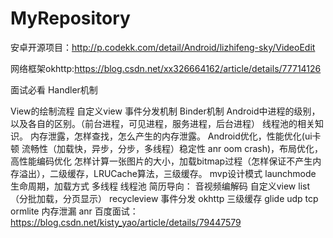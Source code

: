 # MyRepository

安卓开源项目：http://p.codekk.com/detail/Android/lizhifeng-sky/VideoEdit

网络框架okhttp:https://blog.csdn.net/xx326664162/article/details/77714126

面试必看
 Handler机制
 
 View的绘制流程
 自定义view
 事件分发机制
 Binder机制
 Android中进程的级别，以及各自的区别。（前台进程，可见进程，服务进程，后台进程）
 线程池的相关知识。
 内存泄露，怎样查找，怎么产生的内存泄露。
 Android优化，性能优化(ui卡顿 流畅性（加载快，异步，分步，多线程）稳定性 anr oom crash)，布局优化，高性能编码优化
 怎样计算一张图片的大小，加载bitmap过程（怎样保证不产生内存溢出），二级缓存，LRUCache算法，三级缓存。
 mvp设计模式
 launchmode
 生命周期，加载方式
 多线程 线程池
简历导向：
 音视频编解码  自定义view list（分批加载，分页显示） recycleview 事件分发 okhttp 三级缓存 glide udp tcp ormlite  内存泄漏 anr
百度面试：https://blog.csdn.net/kisty_yao/article/details/79447579
